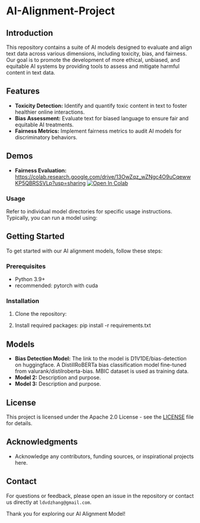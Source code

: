 
# AI-Alignment-Project

## Introduction

This repository contains a suite of AI models designed to evaluate and align text data across various dimensions, including toxicity, bias, and fairness. Our goal is to promote the development of more ethical, unbiased, and equitable AI systems by providing tools to assess and mitigate harmful content in text data.

## Features
- **Toxicity Detection:** Identify and quantify toxic content in text to foster healthier online interactions.
- **Bias Assessment:** Evaluate text for biased language to ensure fair and equitable AI treatments.
- **Fairness Metrics:** Implement fairness metrics to audit AI models for discriminatory behaviors.

## Demos

- **Fairness Evaluation:** https://colab.research.google.com/drive/13OwZqz_wZNgc4O9uCqewwKP5QBRSSVLp?usp=sharing
[![Open In Colab](https://img.shields.io/badge/Click%20Here-Open%20In%20Colab-yellow?style=for-the-badge&logo=googlecolab&labelColor=555555)](https://colab.research.google.com/drive/13OwZqz_wZNgc4O9uCqewwKP5QBRSSVLp?usp=sharing)

### Usage
Refer to individual model directories for specific usage instructions. Typically, you can run a model using:

## Getting Started
To get started with our AI alignment models, follow these steps:

### Prerequisites
- Python 3.9+
- recommended: pytorch with cuda

### Installation
1. Clone the repository:

2. Install required packages: pip install -r requirements.txt

## Models
- **Bias Detection Model:** The link to the model is D1V1DE/bias-detection on huggingface. A DistillRoBERTa bias classification model fine-tuned from valurank/distilroberta-bias. MBIC dataset is used as training data.
- **Model 2:** Description and purpose.
- **Model 3:** Description and purpose.

## License
This project is licensed under the Apache 2.0 License - see the [LICENSE](LICENSE) file for details.


## Acknowledgments
- Acknowledge any contributors, funding sources, or inspirational projects here.

## Contact
For questions or feedback, please open an issue in the repository or contact us directly at `ldvdzhang@gmail.com`.

Thank you for exploring our AI Alignment Model!

   

